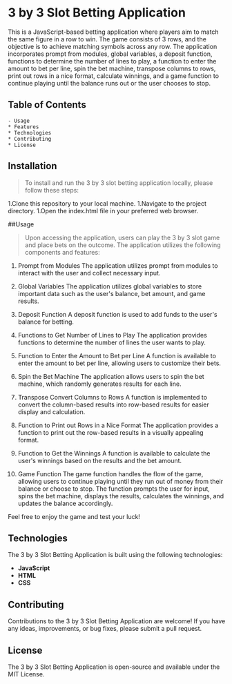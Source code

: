 # 3 by 3 Slot Betting Application
This is a JavaScript-based betting application where players aim to match the same figure in a row to win. The game consists of 3 rows, and the objective is to achieve matching symbols across any row. The application incorporates prompt from modules, global variables, a deposit function, functions to determine the number of lines to play, a function to enter the amount to bet per line, spin the bet machine, transpose columns to rows, print out rows in a nice format, calculate winnings, and a game function to continue playing until the balance runs out or the user chooses to stop.
## Table of Contents
```Installation
- Usage
* Features
* Technologies
* Contributing
* License
```
## Installation
> To install and run the 3 by 3 slot betting application locally, please follow these steps:

1.Clone this repository to your local machine.
1.Navigate to the project directory.
1.Open the index.html file in your preferred web browser.

##Usage
> Upon accessing the application, users can play the 3 by 3 slot game and place bets on the outcome. The application utilizes the following components and features:

1. Prompt from Modules
The application utilizes prompt from modules to interact with the user and collect necessary input.

1. Global Variables
The application utilizes global variables to store important data such as the user's balance, bet amount, and game results.

1. Deposit Function
A deposit function is used to add funds to the user's balance for betting.

1. Functions to Get Number of Lines to Play
The application provides functions to determine the number of lines the user wants to play.

1. Function to Enter the Amount to Bet per Line
A function is available to enter the amount to bet per line, allowing users to customize their bets.

1. Spin the Bet Machine
The application allows users to spin the bet machine, which randomly generates results for each line.

1. Transpose Convert Columns to Rows
A function is implemented to convert the column-based results into row-based results for easier display and calculation.

1. Function to Print out Rows in a Nice Format
The application provides a function to print out the row-based results in a visually appealing format.

1. Function to Get the Winnings
A function is available to calculate the user's winnings based on the results and the bet amount.

1. Game Function
The game function handles the flow of the game, allowing users to continue playing until they run out of money from their balance or choose to stop. The function prompts the user for input, spins the bet machine, displays the results, calculates the winnings, and updates the balance accordingly.

Feel free to enjoy the game and test your luck!

## Technologies
The 3 by 3 Slot Betting Application is built using the following technologies:

- **JavaScript**
- **HTML**
- **CSS**

## Contributing
Contributions to the 3 by 3 Slot Betting Application are welcome! If you have any ideas, improvements, or bug fixes, please submit a pull request.

## License
The 3 by 3 Slot Betting Application is open-source and available under the MIT License.
